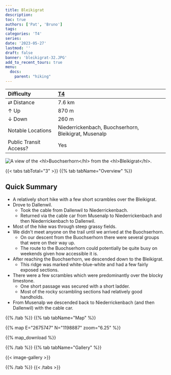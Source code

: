 ```yaml
---
title: Bleikigrat
description: 
toc: true
authors: ['Pat', 'Bruno']
tags:
categories: 'T4'
series:
date: '2023-05-27'
lastmod: ''
draft: false
banner: 'bleikigrat-32.JPG'
add_to_recent_tours: true
menu:
  docs:
    parent: "hiking"
---
```

<link href="../../../style.css" rel="stylesheet"></link>

| Difficulty | [T4](../overview/#wanderskala) |
| :--- | :--- |
| &#8644; Distance | 7.6 km |
| &#8593; Up | 870 m |
| &#8595; Down | 260 m |
| Notable Locations | Niederrickenbach, Buochserhorn, Bleikigrat, Musenalp |
| Public Transit Access? | Yes |

![](bleikigrat-32.JPG "A view of the <hl>Buochserhorn</hl> from the <hl>Bleikigrat</hl>.")


{{< tabs tabTotal="3" >}}
{{% tab tabName="Overview" %}}

## Quick Summary

- A relatively short hike with a few short scrambles over the <hl>Bleikigrat</hl>.
- Drove to <hl>Dallenwil</hl>.
  - Took the cable from <hl>Dallenwil</hl> to <hl>Niederrickenbach</hl>.
  - Returned via the cable car from <hl>Musenalp</hl> to <hl>Niederrickenbach</hl> and then <hl>Niederrickenbach</hl> to <hl>Dallenwil</hl>.
- Most of the hike was through steep grassy fields.
- We didn't meet anyone on the trail until we arrived at the <hl>Buochserhorn</hl>.
  - On our descent from the <hl>Buochserhorn</hl> there were several groups that were on their way up.
  - The route to the <hl>Buochserhorn</hl> could potentially be quite busy on weekends given how accessible it is.
- After reaching the <hl>Buochserhorn</hl>, we descended down to the <hl>Bleikigrat</hl>.
  - This ridge was marked <hl>white-blue-white</hl> and had a few fairly exposed sections.
- There were a few <hl>scrambles</hl> which were predominantly over the blocky limestone.
  - One short passage was secured with <hl>a short ladder</hl>.
  - Most of the rocky scrambling sections had <hl>relatively good handholds</hl>.
- From <hl>Musenalp</hl> we descended back to <hl>Niederrickenbach</hl> (and then <hl>Dallenwil</hl>) with the cable car.

{{% /tab %}}
{{% tab tabName="Map" %}}

{{% map E="2675747" N="1198887" zoom="6.25" %}}

{{% map_download %}}

{{% /tab %}}
{{% tab tabName="Gallery" %}}

{{< image-gallery >}}

{{% /tab %}}
{{< /tabs >}}